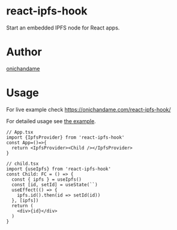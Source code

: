 # react-ipfs-hook

Start an embedded IPFS node for React apps.

# Author

[onichandame](https://onichandame.com)

# Usage

For live example check <https://onichandame.com/react-ipfs-hook/>

For detailed usage see [the example](./packages/example).

```typescriptreact
// App.tsx
import {IpfsProvider} from 'react-ipfs-hook'
const App=()=>{
  return <IpfsProvider><Child /></IpfsProvider>
}

// child.tsx
import {useIpfs} from 'react-ipfs-hook'
const Child: FC = () => {
  const { ipfs } = useIpfs()
  const [id, setId] = useState(``)
  useEffect(() => {
    ipfs.id().then(id => setId(id))
  }, [ipfs])
  return (
    <div>{id}</div>
  )
}
```

